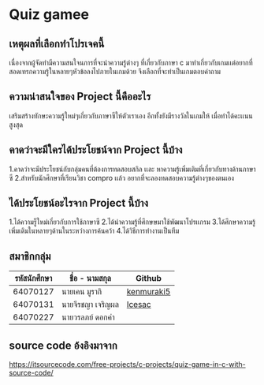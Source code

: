 # Quiz gamee
## เหตุผลที่เลือกทำโปรเจคนี้
  เนื่องจากผู้จัดทำมีความสนใจนการที่จะนำความรู้ต่างๆ ที่เกี่ยวกับภาษา c มาทำเกี่ยวกับเกมเเต่อยากที่สอดเทรกความรู้ในหลายๆหัวข้อลงไปภายในเกมด้วย จึงเลือกที่จะทำเป็นเกมตอบคำถาม
  
## ความน่าสนใจของ Project นี้คืออะไร
  เสริมสร้างทักษะความรู้ใหม่ๆเกี่ยวกับภาษาซีให้ตัวเราเอง อีกทั้งยังมีรางวัลในเกมให้ เมื่อทำได้คะเเนนสูงสุด

## คาดว่าจะมีใครได้ประโยชน์จาก Project นี้บ้าง
  1.คาดว่าจะมีประโยชน์กับกลุ่มคนที่ต้องการทดสอบสกิล เเละ หาความรู้เพิ่มเติมที่เกี่ยวกับทางด้านภาษาซี
  2.สำหรับนักศึกษาที่เรียนวิชา compro เเล้ว อยากที่จะลองทดสอบความรู้ต่างๆของตนเอง

## ได้ประโยชน์อะไรจาก Project นี้บ้าง
  1.ได้ความรู็ใหม่เกี่ยวกับการใช้ภาษาซี
  2.ได้นำความรู้ที่ศึกษษมาใช้พัฒนาโปรเเกรม
  3.ได้ศึกษาความรู้เพิ่มเติมในหลายๆด้านในระหว่างการค้นคว้า
  4.ได้วิธีการทำงานเป็นทีม
## สมาชิกกลุ่ม
|  รหัสนักศึกษา  |    ชื่อ - นามสกุล   |     Github    |
| ----------- | -------------    |-------------  |
|   64070127  |  นายเคน มูรากิ     |[kenmuraki5](https://github.com/Kenmuraki5)|
|   64070131  |  นายจีรชญา เจริญผล |[Icesac](https://github.com/IceSac)|
|   64070227  |  นายวรลภย์ ดอกคํา  ||

## source code อ้งอิงมาจาก
https://itsourcecode.com/free-projects/c-projects/quiz-game-in-c-with-source-code/
